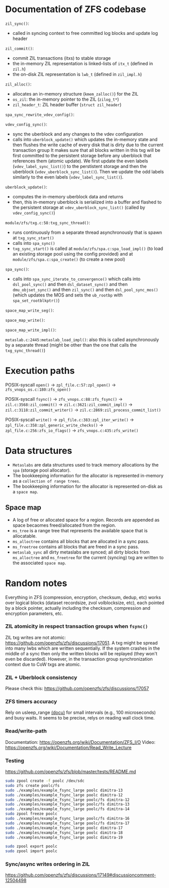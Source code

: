 # Documentation of ZFS codebase

`zil_sync()`:
-  called in syncing context to free committed log blocks and update log header

`zil_commit()`:
 -  commit ZIL transactions (itxs) to stable storage
 -  the in-memory ZIL representation is linked-lists of `itx_t` (defined in `zil.h`)
 -  the on-disk ZIL representation is `lwb_t` (defined in `zil_impl.h`)

`zil_alloc()`:
 -  allocates an in-memory structure (`kmem_zalloc()`) for the ZIL
 -  `os_zil`: the in-memory pointer to the ZIL (`zilog_t*`)
 -  `zil_header_t`: ZIL header buffer (`struct zil_header`)

`spa_sync_rewrite_vdev_config()`:

`vdev_config_sync()`:
 - sync the uberblock and any changes to the vdev configuration
 - calls into `uberblock_update()` which updates the in-memory state and then
   flushes the write cache of every disk that is dirty due to the current transaction group
   It makes sure that all blocks written in this txg will be first committed to the persistent storage
   before any uberblock that references them (atomic update). We first update the even labels (`vdev_label_sync_list()`) to the
   perstistent storage and then the uberblock (`vdev_uberblock_sync_list()`). Then we update the odd labels similarly to the even
   labels (`vdev_label_sync_list()`).

`uberblock_update()`: 
 - computes the in-memory uberblock data and returns
 - then, this in-memory uberblock is serialized into a buffer and flashed to the persistent storage at `vdev_uberblock_sync_list()`  (called by `vdev_config_sync()`)

`module/zfs/txg.c:58:txg_sync_thread()`: 
  -  runs continuously from a separate thread asynchronously that is spawn at `txg_sync_start()`
  -  calls into `spa_sync()`
  -  `txg_sync_start()` is called at `module/zfs/spa.c:spa_load_impl()` (to load an existing storage pool using the config provided) and at `module/zfs/spa.c:spa_create()` (to create a new pool)

`spa_sync()`:
  - calls into `spa_sync_iterate_to_convergence()` which calls into `dsl_pool_sync()` and then `dsl_dataset_sync()` and then `dmu_objset_sync()` and then `zil_sync()` and then `dsl_pool_sync_mos()` (which updates the MOS and sets the `ub_rootbp` with `spa_set_rootblkptr()`)

`space_map_write_seg()`:

`space_map_write()`:

`space_map_write_impl()`:

`metaslab.c:2445:metaslab_load_impl()`: also this is called asynchronously by a separate thread (might be other than the one that calls the `txg_sync_thread()`)


# Execution paths

POSIX-syscall `open()` &#8594; `zpl_file.c:57:zpl_open()` &#8594; `zfs_vnops_os.c:180:zfs_open()`

POSIX-syscall `fsync()` &#8594; `zfs_vnops.c:88:zfs_fsync()` &#8594; `zil.c:3568:zil_commit()` &#8594; `zil.c:3621:zil_commit_impl()` &#8594; `zil.c:3118:zil_commit_writer()` &#8594; `zil.c:2869:zil_process_commit_list()`

POSIX-syscall `write()` &#8594; `zpl_file.c:383:zpl_iter_write()` &#8594; `zpl_file.c:358:zpl_generic_write_checks()` &#8594; `zpl_file.c:256:zfs_io_flags()`  &#8594; `zfs_vnops.c:435:zfs_write()` 


# Data structures

- `Metaslabs` are data structures used to track memory allocations by the `spa` (storage pool allocator).
-  The bookkeeping information for the allocator is represented in-memory as a ```collection of range trees```.
-  The bookkeeping information for the allocator is represented on-disk as a ```space map```.

## Space map

-  A log of free or allocated space for a region. Records are appended as space becaomes freed/allocated from the region.
-  `ms_tree` is a range tree that represents the available space that is allocatable.
-  `ms_alloctree` contains all blocks that are allocated in a sync pass.
-  `ms_freetree` contains all blocks that are freed in a sync pass.
-  `metaslab_sync` all dirty metaslabs are synced; all dirty blocks from `ms_alloctree` and `ms_freetree` for the current (syncing) txg are written to the associated `space map`.


# Random notes

Everything in ZFS (compression, encryption, checksum, dedup, etc) works over logical blocks (dataset recordsize, zvol volblocksize, etc), each pointed by a block pointer, actually including the checksum, compression and encryption parameters, etc.


### ZIL atomicity in respect transaction groups when `fsync()`

ZIL txg writes are not atomic: https://github.com/openzfs/zfs/discussions/17051. A txg might be spread into many lwbs which are written sequentially. If the system crashes in the middle of a sync then only the written blocks will be replayed (they won't even be discarded). However, in the transaction group synchronization context due to CoW txgs are atomic.

### ZIL + Uberblock consistency 

Please check this: https://github.com/openzfs/zfs/discussions/17057

### ZFS timers accuracy

Rely on usleep_range [(docu)](https://www.kernel.org/doc/Documentation/timers/timers-howto.txt) for small intervals (e.g., 100 microseconds) and busy waits. It seems to be precise, relys on reading wall clock time.

### Read/write-path 

Documentation: https://openzfs.org/wiki/Documentation/ZFS_I/O
Video: https://openzfs.org/wiki/Documentation/Read_Write_Lecture

### Testing

https://github.com/openzfs/zfs/blob/master/tests/README.md

```sh
sudo zpool create -f poolc /dev/sdc
sudo zfs create poolc/fs
sudo ./examples/example_fsync_large poolc dimitra-13
sudo ./examples/example_fsync_large poolc dimitra-12
sudo ./examples/example_fsync_large poolc/fs dimitra-12
sudo ./examples/example_fsync_large poolc/fs dimitra-13
sudo ./examples/example_fsync_large poolc/fs dimitra-14
sudo zpool freeze poolc
sudo ./examples/example_fsync_large poolc/fs dimitra-16
sudo ./examples/example_fsync_large poolc/fs dimitra-17
sudo ./examples/example_fsync_large poolc dimitra-17
sudo ./examples/example_fsync_large poolc dimitra-18
sudo ./examples/example_fsync_large poolc dimitra-19

sudo zpool export poolc
sudo zpool import poolc
```

### Sync/async writes ordering in ZIL
https://github.com/openzfs/zfs/discussions/17149#discussioncomment-12504498
